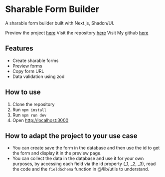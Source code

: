 # Sharable Form Builder

A sharable form builder built with Next.js, Shadcn/UI.

Preview the project [here](https://sharable-form-builder-ayoubben18.vercel.app/)
Visit the repository [here](https://github.com/ayoubben18/sharable-form-builder)
Visit My github [here](https://github.com/ayoubben18)

## Features

- Create sharable forms
- Preview forms
- Copy form URL
- Data validation using zod

## How to use

1. Clone the repository
2. Run `npm install`
3. Run `npm run dev`
4. Open [http://localhost:3000](http://localhost:3000)

## How to adapt the project to your use case

- You can create save the form in the database and then use the id to get the form and display it in the preview page.
- You can collect the data in the database and use it for your own purposes, by accessing each field via the id property (\_1, \_2, \_3), read the code and the `fieldSchema` function
  in @/lib/utils to understand.
